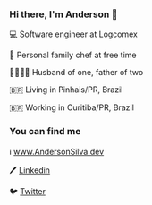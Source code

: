 ### Hi there, I'm Anderson 👋

💻 Software engineer at Logcomex

🍔 Personal family chef at free time

👨‍👩‍👧‍👦 Husband of one, father of two

🇧🇷 Living in Pinhais/PR, Brazil

🇧🇷 Working in Curitiba/PR, Brazil

### You can find me

ℹ️ <a href="https://AndersonSilva.dev" target="_blank">www.AndersonSilva.dev</a>

🖊️ <a href="https://www.linkedin.com/in/andersontrti/" target="_blank">Linkedin</a>

🐦 <a href="https://twitter.com/estilofacil" target="_blank">Twitter</a>
